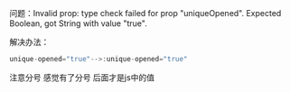  问题：Invalid prop: type check failed for prop "uniqueOpened". Expected Boolean, got String with value "true".

解决办法：

```javascript
unique-opened="true"-->:unique-opened="true"
```
注意分号 感觉有了分号 后面才是js中的值